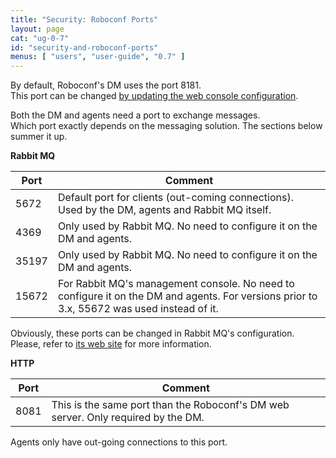 ```yaml
---
title: "Security: Roboconf Ports"
layout: page
cat: "ug-0-7"
id: "security-and-roboconf-ports"
menus: [ "users", "user-guide", "0.7" ]
---
```


By default, Roboconf's DM uses the port 8181.  
This port can be changed [by updating the web console configuration](configuring-the-web-consoles.html).

Both the DM and agents need a port to exchange messages.  
Which port exactly depends on the messaging solution. The sections below summer it up.

**Rabbit MQ**

| Port | Comment |
| ---- | ------- |
| 5672 | Default port for clients (out-coming connections). Used by the DM, agents and Rabbit MQ itself. |
| 4369 | Only used by Rabbit MQ. No need to configure it on the DM and agents. |
| 35197 | Only used by Rabbit MQ. No need to configure it on the DM and agents. |
| 15672 | For Rabbit MQ's management console. No need to configure it on the DM and agents. For versions prior to 3.x, 55672 was used instead of it. |

Obviously, these ports can be changed in Rabbit MQ's configuration.  
Please, refer to [its web site](https://www.rabbitmq.com/) for more information.


**HTTP**

| Port | Comment |
| ---- | ------- |
| 8081 | This is the same port than the Roboconf's DM web server. Only required by the DM. |

Agents only have out-going connections to this port.
